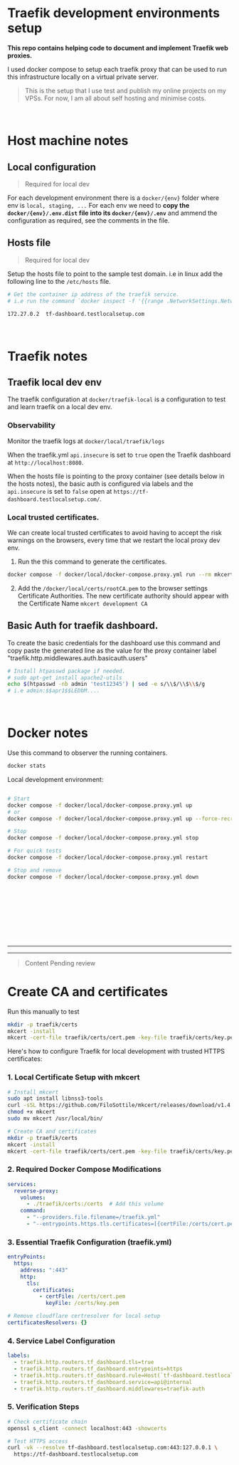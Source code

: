 # Traefik development environments setup

**This repo contains helping code to document and implement Traefik web proxies.**

I used docker compose to setup each traefik proxy that can be used to run this infrastructure locally on a virtual private server.

> This is the setup that I use test and publish my online projects on my VPSs. For now, I am all about self hosting and minimise costs. 

<br/>

# Host machine notes

## Local configuration

> Required for local dev

For each development environment there is a `docker/{env}` folder where env is `local, staging, ...`
For each env we need to **copy the `docker/{env}/.env.dist` file into its `docker/{env}/.env`** and 
ammend the configuration as required, see the comments in the file.

## Hosts file
> Required for local dev

Setup the hosts file to point to the sample test domain. i.e in linux add the following line to the `/etc/hosts` file.

```bash
# Get the container ip address of the traefik service.
# i.e run the command `docker inspect -f '{{range .NetworkSettings.Networks}}{{.IPAddress}}{{end}} <container_name_or_id>`

172.27.0.2  tf-dashboard.testlocalsetup.com
```
<br/>

# Traefik notes

## Traefik local dev env

The traefik configuration at `docker/traefik-local` is a configuration to test and learn traefik on a local dev env.

### Observability

Monitor the traefik logs at `docker/local/traefik/logs`

When the traefik.yml `api.insecure` is set to `true` open the Traefik dashboard at `http://localhost:8080`.

When the hosts file is pointing to the proxy container (see details below in the hosts notes), the basic auth is configured via labels and the `api.insecure` is set to `false` open at `https://tf-dashboard.testlocalsetup.com/`.

### Local trusted certificates.

We can create local trusted certificates to avoid having to accept the risk warnings on the browsers, every time that we restart the local proxy dev env.

1. Run the this command to generate the certificates.
```bash
docker compose -f docker/local/docker-compose.proxy.yml run --rm mkcert
```

2. Add the `/docker/local/certs/rootCA.pem` to the browser settings Certificate Authorities.
  The new certificate authority should appear with the Certificate Name `mkcert development CA`





## Basic Auth for traefik dashboard.

To create the basic credentials for the dashboard use this command and copy paste the generated line as the value for the proxy container label "traefik.http.middlewares.auth.basicauth.users"
```bash
# Install htpasswd package if needed. 
# sudo apt-get install apache2-utils
echo $(htpasswd -nb admin 'test12345') | sed -e s/\\$/\\$\\$/g
# i.e admin:$$apr1$$LEDbM....
```

<br/>

# Docker notes

Use this command to observer the running containers.
```bash
docker stats
```

Local development environment:

```bash

# Start
docker compose -f docker/local/docker-compose.proxy.yml up
# or 
docker compose -f docker/local/docker-compose.proxy.yml up --force-recreate

# Stop
docker compose -f docker/local/docker-compose.proxy.yml stop

# For quick tests
docker compose -f docker/local/docker-compose.proxy.yml restart

# Stop and remove
docker compose -f docker/local/docker-compose.proxy.yml down
```








<br/><br/><br/><br/><br/><br/><br/>

----
----
> Content Pending review


# Create CA and certificates
Run this manually to test

```bash
mkdir -p traefik/certs
mkcert -install
mkcert -cert-file traefik/certs/cert.pem -key-file traefik/certs/key.pem "tf-dashboard.testlocalsetup.com" "*.testlocalsetup.com" localhost 127.0.0.1 ::1
```


Here's how to configure Traefik for local development with trusted HTTPS certificates:

### 1. Local Certificate Setup with mkcert
```bash
# Install mkcert
sudo apt install libnss3-tools
curl -sSL https://github.com/FiloSottile/mkcert/releases/download/v1.4.4/mkcert-v1.4.4-linux-amd64 -o mkcert
chmod +x mkcert
sudo mv mkcert /usr/local/bin/

# Create CA and certificates
mkdir -p traefik/certs
mkcert -install
mkcert -cert-file traefik/certs/cert.pem -key-file traefik/certs/key.pem "tf-dashboard.testlocalsetup.com" "*.testlocalsetup.com" localhost 127.0.0.1 ::1
```

### 2. Required Docker Compose Modifications
```yaml
services:
  reverse-proxy:
    volumes:
      - ./traefik/certs:/certs  # Add this volume
    command:
      - "--providers.file.filename=/traefik.yml"
      - "--entrypoints.https.tls.certificates=[{certFile:/certs/cert.pem,keyFile:/certs/key.pem}]"
```

### 3. Essential Traefik Configuration (traefik.yml)
```yaml
entryPoints:
  https:
    address: ":443"
    http:
      tls:
        certificates:
          - certFile: /certs/cert.pem
            keyFile: /certs/key.pem

# Remove cloudflare certresolver for local setup
certificatesResolvers: {}  
```

### 4. Service Label Configuration
```yaml
labels:
  - traefik.http.routers.tf_dashboard.tls=true
  - traefik.http.routers.tf_dashboard.entrypoints=https
  - traefik.http.routers.tf_dashboard.rule=Host(`tf-dashboard.testlocalsetup.com`)
  - traefik.http.routers.tf_dashboard.service=api@internal
  - traefik.http.routers.tf_dashboard.middlewares=traefik-auth
```

### 5. Verification Steps
```bash
# Check certificate chain
openssl s_client -connect localhost:443 -showcerts

# Test HTTPS access
curl -vk --resolve tf-dashboard.testlocalsetup.com:443:127.0.0.1 \
  https://tf-dashboard.testlocalsetup.com
```

